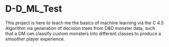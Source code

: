 # D-D_ML_Test
This project is here to teach me the basics of machine learning via the C 4.5 Algorithm via generation of decision trees from D&amp;D monster data, such that a DM can classify custom monsters into different classes to produce a smoother player experience. 
